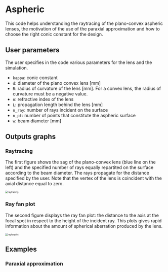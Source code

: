 # Aspheric

This code helps understanding the raytracing of the plano-convex aspheric lenses, the motivation of the use of the paraxial approximation and how to choose the right conic constant for the design.

## User parameters

The user specifies in the code various parameters for the lens and the simulation.

- `kappa`: conic constant 
- `d`: diameter of the plano convex lens [mm]
- `R`: radius of curvature of the lens [mm]. For a convex lens, the radius of curvature must be a negative value.
- `n`: refractive index of the lens
- `L`: propagation length behind the lens [mm]
- `n_ray`: number of rays incident on the surface
- `n_pt`: number of points that constitute the aspheric surface
- `w`: beam diameter [mm]



## Outputs graphs

### Raytracing

The first figure shows the sag of the plano-convex lens (blue line on the left) and the specified number of rays equally repartited on the surface according to the beam diameter. The rays propagate for the distance specified by the user. Note that the vertex of the lens is coincident with the axial distance equal to zero. 

<img src="/Users/mireillequemener/Documents/GitHub/aspheric/images/raytracing.png" alt="raytracing" style="zoom:50%;" />



### Ray fan plot

The second figure displays the ray fan plot: the distance to the axis at the focal spot in respect to the height of the incident ray. This plots gives rapid information about the amount of spherical aberration produced by the lens. 

<img src="/Users/mireillequemener/Documents/GitHub/aspheric/images/rayfanplot.png" alt="rayfanplot" style="zoom:50%;" />

## Examples

### Paraxial approximation

